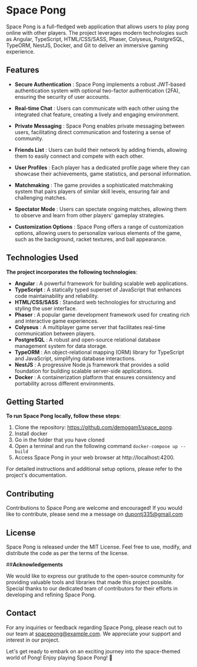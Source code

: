 # Space Pong

Space Pong is a full-fledged web application that allows users to play pong online with other players. The project leverages modern technologies such as Angular, TypeScript, HTML/CSS/SASS, Phaser, Colyseus, PostgreSQL, TypeORM, NestJS, Docker, and Git to deliver an immersive gaming experience.

## **Features**

* **Secure Authentication** : Space Pong implements a robust JWT-based authentication system with optional two-factor authentication (2FA), ensuring the security of user accounts.

* **Real-time Chat** : Users can communicate with each other using the integrated chat feature, creating a lively and engaging environment.

* **Private Messaging** : Space Pong enables private messaging between users, facilitating direct communication and fostering a sense of community.

* **Friends List** : Users can build their network by adding friends, allowing them to easily connect and compete with each other.

* **User Profiles** : Each player has a dedicated profile page where they can showcase their achievements, game statistics, and personal information.

* **Matchmaking** : The game provides a sophisticated matchmaking system that pairs players of similar skill levels, ensuring fair and challenging matches.

* **Spectator Mode** : Users can spectate ongoing matches, allowing them to observe and learn from other players' gameplay strategies.

* **Customization Options** : Space Pong offers a range of customization options, allowing users to personalize various elements of the game, such as the background, racket textures, and ball appearance.

## **Technologies Used**

**The project incorporates the following technologies**:

* **Angular** : A powerful framework for building scalable web applications.
* **TypeScript** : A statically typed superset of JavaScript that enhances code maintainability and reliability.
* **HTML/CSS/SASS** : Standard web technologies for structuring and styling the user interface.
* **Phaser** : A popular game development framework used for creating rich and interactive game experiences.
* **Colyseus** : A multiplayer game server that facilitates real-time communication between players.
* **PostgreSQL** : A robust and open-source relational database management system for data storage.
* **TypeORM** : An object-relational mapping (ORM) library for TypeScript and JavaScript, simplifying database interactions.
* **NestJS** : A progressive Node.js framework that provides a solid foundation for building scalable server-side applications.
* **Docker** : A containerization platform that ensures consistency and portability across different environments.

## **Getting Started**

**To run Space Pong locally, follow these steps**:

1. Clone the repository: https://github.com/demogam1/space_pong.
2. Install docker
3. Go in the folder that you have cloned
4. Open a terminal and run the following command ```docker-compose up --build```
6. Access Space Pong in your web browser at http://localhost:4200.

For detailed instructions and additional setup options, please refer to the project's documentation.

## **Contributing**
Contributions to Space Pong are welcome and encouraged! If you would like to contribute, please send me a message on dupontj335@gmail.com

## **License**
Space Pong is released under the MIT License. Feel free to use, modify, and distribute the code as per the terms of the license.

##**Acknowledgements**

We would like to express our gratitude to the open-source community for providing valuable tools and libraries that made this project possible.
Special thanks to our dedicated team of contributors for their efforts in developing and refining Space Pong.

## **Contact**

For any inquiries or feedback regarding Space Pong, please reach out to our team at spacepong@example.com. We appreciate your support and interest in our project.

Let's get ready to embark on an exciting journey into the space-themed world of Pong! Enjoy playing Space Pong! 🚀
